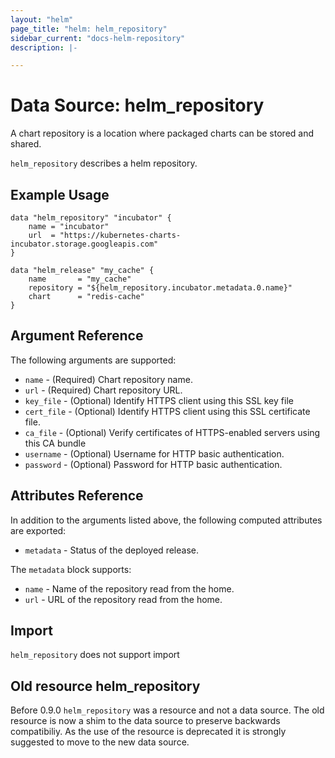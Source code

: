 ```yaml
---
layout: "helm"
page_title: "helm: helm_repository"
sidebar_current: "docs-helm-repository"
description: |-

---
```


# Data Source: helm_repository

A chart repository is a location where packaged charts can be stored and shared.

`helm_repository` describes a helm repository.

## Example Usage

```hcl
data "helm_repository" "incubator" {
    name = "incubator"
    url  = "https://kubernetes-charts-incubator.storage.googleapis.com"
}

data "helm_release" "my_cache" {
    name       = "my_cache"
    repository = "${helm_repository.incubator.metadata.0.name}"
    chart      = "redis-cache"
}
```

## Argument Reference

The following arguments are supported:

* `name` - (Required) Chart repository name.
* `url` - (Required) Chart repository URL.
* `key_file` - (Optional) Identify HTTPS client using this SSL key file
* `cert_file` - (Optional) Identify HTTPS client using this SSL certificate file.
* `ca_file` - (Optional) Verify certificates of HTTPS-enabled servers using this CA bundle
* `username` - (Optional) Username for HTTP basic authentication.
* `password` - (Optional) Password for HTTP basic authentication.

## Attributes Reference

In addition to the arguments listed above, the following computed attributes are
exported:

* `metadata` - Status of the deployed release.

The `metadata` block supports:

* `name` - Name of the repository read from the home.
* `url` - URL of the repository read from the home.

## Import

`helm_repository` does not support import

## Old resource helm_repository

Before 0.9.0 `helm_repository` was a resource and not a data source. The old resource is now a shim to the data source to preserve backwards compatibiliy. As the use of the resource is deprecated it is strongly suggested to move to the new data source.
